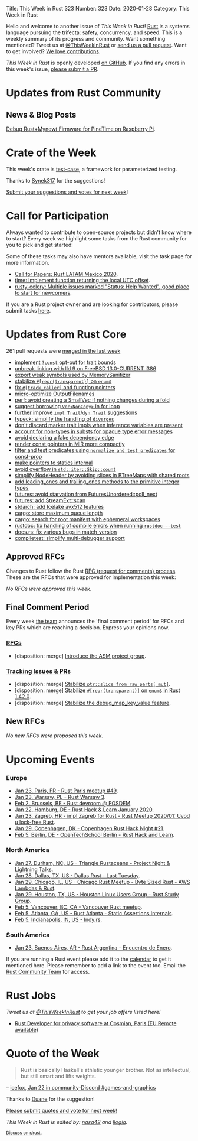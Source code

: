 Title: This Week in Rust 323
Number: 323
Date: 2020-01-28
Category: This Week in Rust

Hello and welcome to another issue of *This Week in Rust*!
[Rust](http://rust-lang.org) is a systems language pursuing the trifecta: safety, concurrency, and speed.
This is a weekly summary of its progress and community.
Want something mentioned? Tweet us at [@ThisWeekInRust](https://twitter.com/ThisWeekInRust) or [send us a pull request](https://github.com/cmr/this-week-in-rust).
Want to get involved? [We love contributions](https://github.com/rust-lang/rust/blob/master/CONTRIBUTING.md).

*This Week in Rust* is openly developed [on GitHub](https://github.com/cmr/this-week-in-rust).
If you find any errors in this week's issue, [please submit a PR](https://github.com/cmr/this-week-in-rust/pulls).

# Updates from Rust Community

## News & Blog Posts

[Debug Rust+Mynewt Firmware for PineTime on Raspberry Pi](https://medium.com/@ly.lee/debug-rust-mynewt-firmware-for-pinetime-on-raspberry-pi-4b9ac2d093a9?source=friends_link&sk=edb508c31e43d3ec40ecd8554f3405f6).

# Crate of the Week

This week's crate is [test-case](https://crates.io/crates/test-case), a framework for parameterized testing.

Thanks to [Synek317](https://users.rust-lang.org/t/crate-of-the-week/2704/712) for the suggestions!

[Submit your suggestions and votes for next week][submit_crate]!

[submit_crate]: https://users.rust-lang.org/t/crate-of-the-week/2704

# Call for Participation

Always wanted to contribute to open-source projects but didn't know where to start?
Every week we highlight some tasks from the Rust community for you to pick and get started!

Some of these tasks may also have mentors available, visit the task page for more information.

* [Call for Papers: Rust LATAM Mexico 2020](https://www.reddit.com/r/rust/comments/em0ru8/rust_2020_a_conference_in_latin_america).
* [time: Implement function returning the local UTC offset](https://github.com/time-rs/time/issues/203).
* [rusty-celery: Multiple issues marked "Status: Help Wanted", good place to start for newcomers](https://github.com/rusty-celery/rusty-celery/issues?q=is%3Aissue+is%3Aopen+label%3A%22Status%3A+Help+Wanted%22).

If you are a Rust project owner and are looking for contributors, please submit tasks [here][guidelines].

[guidelines]: https://users.rust-lang.org/t/twir-call-for-participation/4821

# Updates from Rust Core

261 pull requests were [merged in the last week][merged]

[merged]: https://github.com/search?q=is%3Apr+org%3Arust-lang+is%3Amerged+merged%3A2020-01-20..2020-01-27

* [implement `?const` opt-out for trait bounds](https://github.com/rust-lang/rust/pull/68140)
* [unbreak linking with lld 9 on FreeBSD 13.0-CURRENT i386](https://github.com/rust-lang/rust/pull/68361)
* [export weak symbols used by MemorySanitizer](https://github.com/rust-lang/rust/pull/68410)
* [stabilize `#[repr(transparent)]` on `enum`s](https://github.com/rust-lang/rust/pull/68122)
* [fix `#[track_caller]` and function pointers](https://github.com/rust-lang/rust/pull/68302)
* [micro-optimize OutputFilenames](https://github.com/rust-lang/rust/pull/68409)
* [perf: avoid creating a SmallVec if nothing changes during a fold](https://github.com/rust-lang/rust/pull/68031)
* [suggest borrowing `Vec<NonCopy>` in for loop](https://github.com/rust-lang/rust/pull/68424)
* [further improve `impl Trait`/`dyn Trait` suggestions](https://github.com/rust-lang/rust/pull/68522)
* [typeck: simplify the handling of `diverges`](https://github.com/rust-lang/rust/pull/68422)
* [don't discard marker trait impls when inference variables are present](https://github.com/rust-lang/rust/pull/68057)
* [account for non-types in substs for opaque type error messages](https://github.com/rust-lang/rust/pull/68438)
* [avoid declaring a fake dependency edge](https://github.com/rust-lang/rust/pull/68298)
* [render const pointers in MIR more compactly](https://github.com/rust-lang/rust/pull/68516)
* [filter and test predicates using `normalize_and_test_predicates` for const-prop](https://github.com/rust-lang/rust/pull/68297)
* [make pointers to statics internal](https://github.com/rust-lang/rust/pull/68494)
* [avoid overflow in `std::iter::Skip::count`](https://github.com/rust-lang/rust/pull/68469)
* [simplify NodeHeader by avoiding slices in BTreeMaps with shared roots](https://github.com/rust-lang/rust/pull/67686)
* [add leading_ones and trailing_ones methods to the primitive integer types](https://github.com/rust-lang/rust/pull/68165)
* [futures: avoid starvation from FuturesUnordered::poll_next](https://github.com/rust-lang/futures-rs/pull/2049)
* [futures: add StreamExt::scan](https://github.com/rust-lang/futures-rs/pull/2044)
* [stdarch: add Icelake avx512 features](https://github.com/rust-lang/stdarch/pull/838)
* [cargo: store maximum queue length](https://github.com/rust-lang/cargo/pull/7829)
* [cargo: search for root manifest with ephemeral workspaces](https://github.com/rust-lang/cargo/pull/7768)
* [rustdoc: fix handling of compile errors when running `rustdoc --test`](https://github.com/rust-lang/rust/pull/68357)
* [docs.rs: fix various bugs in match_version](https://github.com/rust-lang/docs.rs/pull/565)
* [compiletest: simplify multi-debugger support](https://github.com/rust-lang/rust/pull/68391)

## Approved RFCs

Changes to Rust follow the Rust [RFC (request for comments)
process](https://github.com/rust-lang/rfcs#rust-rfcs). These
are the RFCs that were approved for implementation this week:

*No RFCs were approved this week.*

## Final Comment Period

Every week [the team](https://www.rust-lang.org/team.html) announces the
'final comment period' for RFCs and key PRs which are reaching a
decision. Express your opinions now.

### [RFCs](https://github.com/rust-lang/rfcs/labels/final-comment-period)

* [disposition: merge] [Introduce the ASM project group](https://github.com/rust-lang/rfcs/pull/2836).

### [Tracking Issues & PRs](https://github.com/rust-lang/rust/labels/final-comment-period)

* [disposition: merge] [Stabilize `ptr::slice_from_raw_parts[_mut]`](https://github.com/rust-lang/rust/pull/68234).
* [disposition: merge] [Stabilize `#[repr(transparent)]` on `enum`s in Rust 1.42.0](https://github.com/rust-lang/rust/pull/68122).
* [disposition: merge] [Stabilize the debug_map_key_value feature](https://github.com/rust-lang/rust/pull/68200).

## New RFCs

*No new RFCs were proposed this week.*

# Upcoming Events

### Europe

* [Jan 23. Paris, FR - Rust Paris meetup #49](https://www.meetup.com/Rust-Paris/events/267250053/).
* [Jan 23. Warsaw, PL - Rust Warsaw 3](https://www.meetup.com/Rust-Warsaw/events/267525144/).
* [Feb  2. Brussels, BE - Rust devroom @ FOSDEM](https://fosdem.org/2020/schedule/track/rust/).
* [Jan 22. Hamburg, DE - Rust Hack & Learn January 2020](https://www.meetup.com/Rust-Meetup-Hamburg/events/267692684/).
* [Jan 23. Zagreb, HR - impl Zagreb for Rust - Rust Meetup 2020/01: Uvod u lock-free Rust](https://www.meetup.com/Zagreb-Rust-Meetup/events/267742601).
* [Jan 29. Copenhagen, DK - Copenhagen Rust Hack Night #21](https://cph.rs/).
* [Feb  5. Berlin, DE - OpenTechSchool Berlin - Rust Hack and Learn](https://www.meetup.com/opentechschool-berlin/events/nxdpgrybcdbhb/).

### North America

* [Jan 27. Durham, NC, US - Triangle Rustaceans - Project Night & Lightning Talks](https://www.meetup.com/triangle-rustaceans/events/mfglwpybccbkc/).
* [Jan 28. Dallas, TX, US - Dallas Rust - Last Tuesday](https://www.meetup.com/Dallas-Rust/events/zfgwzmybccblc/).
* [Jan 29. Chicago, IL, US - Chicago Rust Meetup - Byte Sized Rust - AWS Lambdas & Rust](https://www.meetup.com/Chicago-Rust-Meetup/events/267616019/).
* [Jan 29. Houston, TX, US - Houston Linux Users Group - Rust Study Group](https://www.facebook.com/events/469382520642102).
* [Feb  5. Vancouver, BC, CA - Vancouver Rust meetup](https://www.meetup.com/Vancouver-Rust/events/qgvxlrybcdbhb/).
* [Feb  5. Atlanta, GA, US - Rust Atlanta - Static Assertions Internals](https://www.meetup.com/Rust-ATL/events/qxqdgrybcdbqb/).
* [Feb  5. Indianapolis, IN, US - Indy.rs](https://www.meetup.com/indyrs/events/mffbtpybcdbhb/).

### South America

* [Jan 23. Buenos Aires, AR - Rust Argentina - Encuentro de Enero](https://www.meetup.com/Rust-Argentina/events/267904544/).

If you are running a Rust event please add it to the [calendar] to get
it mentioned here. Please remember to add a link to the event too.
Email the [Rust Community Team][community] for access.

[calendar]: https://www.google.com/calendar/embed?src=apd9vmbc22egenmtu5l6c5jbfc%40group.calendar.google.com
[community]: mailto:community-team@rust-lang.org

# Rust Jobs

*Tweet us at [@ThisWeekInRust](https://twitter.com/ThisWeekInRust) to get your job offers listed here!*

* [Rust Developer for privacy software at Cosmian, Paris (EU Remote available)](https://cosmian.com/were-hiring-developer-rust-cryptography-m-w-x/)

# Quote of the Week

> Rust is basically Haskell's athletic younger brother. Not as intellectual, but still smart and lifts weights.

– [icefox, Jan 22 in community-Discord #games-and-graphics](https://discordapp.com/channels/273534239310479360/335502453371961344/669636317277192222)

Thanks to [Duane](https://users.rust-lang.org/t/twir-quote-of-the-week/328/801) for the suggestion!

[Please submit quotes and vote for next week!](https://users.rust-lang.org/t/twir-quote-of-the-week/328)

*This Week in Rust is edited by: [nasa42](https://github.com/nasa42) and [llogiq](https://github.com/llogiq).*

<small>[Discuss on r/rust]().</small>
